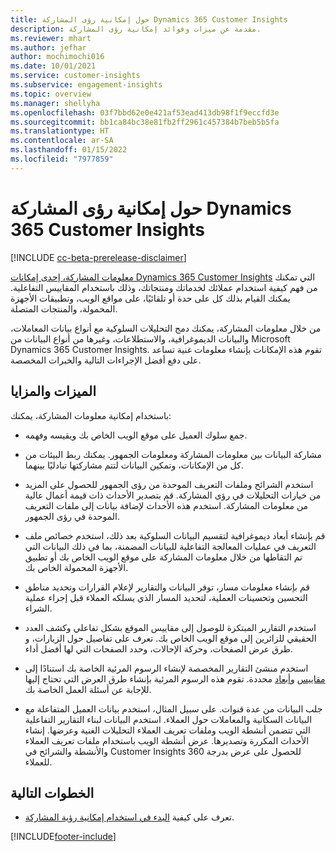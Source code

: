 ```yaml
---
title: حول إمكانية رؤى المشاركة Dynamics 365 Customer Insights
description: مقدمة عن ميزات وفوائد إمكانية رؤى المشاركة.
ms.reviewer: mhart
ms.author: jefhar
author: mochimochi016
ms.date: 10/01/2021
ms.service: customer-insights
ms.subservice: engagement-insights
ms.topic: overview
ms.manager: shellyha
ms.openlocfilehash: 03f7bbd62e0e421af53ead413db98f1f9eccfd3e
ms.sourcegitcommit: bb1ca84bc38e81fb2ff2961c457384b7beb5b5fa
ms.translationtype: HT
ms.contentlocale: ar-SA
ms.lasthandoff: 01/15/2022
ms.locfileid: "7977859"
---
```

# <a name="about-dynamics-365-customer-insights-engagement-insights-capability"></a>حول إمكانية رؤى المشاركة Dynamics 365 Customer Insights 

[!INCLUDE [cc-beta-prerelease-disclaimer](includes/cc-beta-prerelease-disclaimer.md)]

[معلومات المشاركة، إحدى إمكانات Dynamics 365 Customer Insights](https://dynamics.microsoft.com/ai/customer-insights/engagement-insights-capability/) التي تمكنك من فهم كيفية استخدام عملائك لخدماتك ومنتجاتك، وذلك باستخدام المقاييس التفاعلية. يمكنك القيام بذلك كل على حدة أو تلقائيًا، على مواقع الويب، وتطبيقات الأجهزة المحمولة، والمنتجات المتصلة.

من خلال معلومات المشاركة، يمكنك دمج التحليلات السلوكية مع أنواع بيانات المعاملات، والبيانات الديموغرافية، والاستطلاعات، وغيرها من أنواع البيانات من Microsoft Dynamics 365 Customer Insights. تقوم هذه الإمكانات بإنشاء معلومات غنية تساعد على دفع أفضل الإجراءات التالية والخبرات المخصصة.

## <a name="features-and-benefits"></a>الميزات والمزايا

باستخدام إمكانية معلومات المشاركة، يمكنك:

- جمع سلوك العميل على موقع الويب الخاص بك ويقيسه وفهمه.

- مشاركة البيانات بين معلومات المشاركة ومعلومات الجمهور. يمكنك ربط البيئات من كل من الإمكانات، وتمكين البيانات لتتم مشاركتها تبادليًا بينهما.

- استخدم الشرائح وملفات التعريف الموحدة من رؤى الجمهور للحصول على المزيد من خيارات التحليلات في رؤى المشاركة. قم بتصدير الأحداث ذات قيمة أعمال عالية من معلومات المشاركة. استخدم هذه الأحداث لإضافة بيانات إلى ملفات التعريف الموحدة في رؤى الجمهور.

- قم بإنشاء أبعاد ديموغرافية لتقسيم البيانات السلوكية بعد ذلك، استخدم خصائص ملف التعريف في عمليات المعالجة التفاعلية للبيانات المضمنة، بما في ذلك البيانات التي تم التقاطها من خلال معلومات المشاركة على موقع الويب الخاص بك أو تطبيق الأجهزة المحمولة الخاص بك.

- قم بإنشاء معلومات مسار، توفر البيانات والتقارير لإعلام القرارات وتحديد مناطق التحسين وتحسينات العملية، لتحديد المسار الذي يسلكه العملاء قبل إجراء عملية الشراء. 

-  استخدم التقارير المبتكرة للوصول إلى مقاييس الموقع بشكل تفاعلي وكشف العدد الحقيقي للزائرين إلى موقع الويب الخاص بك. تعرف على تفاصيل حول الزيارات، و طرق عرض الصفحات، وحركة الإحالات، وحدد الصفحات التي لها أفضل أداء.

- استخدم منشئ التقارير المخصصة لإنشاء الرسوم المرئية الخاصة بك استنادًا إلى [مقاييس](glossary.md) و[أبعاد](glossary.md) محددة. تقوم هذه الرسوم المرئية بإنشاء طرق العرض التي تحتاج إليها للإجابة عن أسئلة العمل الخاصة بك.

- جلب البيانات من عدة قنوات. على سبيل المثال، استخدم بيانات العميل المتفاعلة مع البيانات السكانية والمعاملات حول العملاء. استخدم البيانات لبناء التقارير التفاعلية التي تتضمن أنشطة الويب وملفات تعريف العملاء التحليلات الغنية وعرضها. إنشاء الأحداث المكررة وتصديرها. عرض أنشطة الويب باستخدام ملفات تعريف العملاء والأنشطة والشرائح في Customer Insights للحصول على عرض بدرجة 360 للعملاء.

## <a name="next-steps"></a>الخطوات التالية

- تعرف على كيفية [البدء في استخدام إمكانية رؤية المشاركة](get-started.md).


[!INCLUDE[footer-include](../includes/footer-banner.md)]
